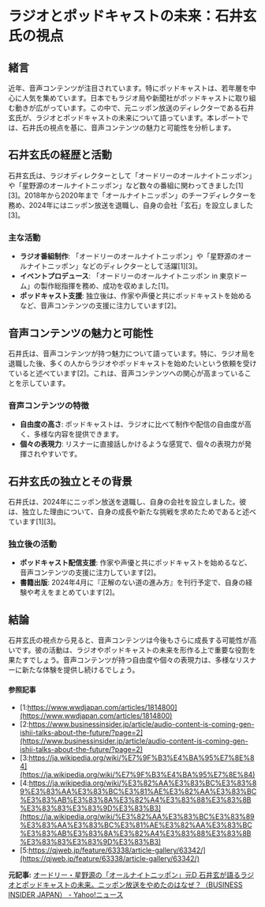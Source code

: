 # ラジオとポッドキャストの未来：石井玄氏の視点

## 緒言

近年、音声コンテンツが注目されています。特にポッドキャストは、若年層を中心に人気を集めています。日本でもラジオ局や新聞社がポッドキャストに取り組む動きが広がっています。この中で、元ニッポン放送のディレクターである石井玄氏が、ラジオとポッドキャストの未来について語っています。本レポートでは、石井氏の視点を基に、音声コンテンツの魅力と可能性を分析します。

## 石井玄氏の経歴と活動

石井玄氏は、ラジオディレクターとして「オードリーのオールナイトニッポン」や「星野源のオールナイトニッポン」など数々の番組に関わってきました[1][3]。2018年から2020年まで「オールナイトニッポン」のチーフディレクターを務め、2024年にはニッポン放送を退職し、自身の会社「玄石」を設立しました[3]。

### 主な活動

- **ラジオ番組制作**: 「オードリーのオールナイトニッポン」や「星野源のオールナイトニッポン」などのディレクターとして活躍[1][3]。
- **イベントプロデュース**: 「オードリーのオールナイトニッポン in 東京ドーム」の製作総指揮を務め、成功を収めました[1]。
- **ポッドキャスト支援**: 独立後は、作家や声優と共にポッドキャストを始めるなど、音声コンテンツの支援に注力しています[2]。

## 音声コンテンツの魅力と可能性

石井氏は、音声コンテンツが持つ魅力について語っています。特に、ラジオ局を退職した後、多くの人からラジオやポッドキャストを始めたいという依頼を受けていると述べています[2]。これは、音声コンテンツへの関心が高まっていることを示しています。

### 音声コンテンツの特徴

- **自由度の高さ**: ポッドキャストは、ラジオに比べて制作や配信の自由度が高く、多様な内容を提供できます。
- **個々の表現力**: リスナーに直接話しかけるような感覚で、個々の表現力が発揮されやすいです。

## 石井玄氏の独立とその背景

石井氏は、2024年にニッポン放送を退職し、自身の会社を設立しました。彼は、独立した理由について、自身の成長や新たな挑戦を求めたためであると述べています[1][3]。

### 独立後の活動

- **ポッドキャスト配信支援**: 作家や声優と共にポッドキャストを始めるなど、音声コンテンツの支援に注力しています[2]。
- **書籍出版**: 2024年4月に『正解のない道の進み方』を刊行予定で、自身の経験や考えをまとめています[2]。

## 結論

石井玄氏の視点から見ると、音声コンテンツは今後もさらに成長する可能性が高いです。彼の活動は、ラジオやポッドキャストの未来を形作る上で重要な役割を果たすでしょう。音声コンテンツが持つ自由度や個々の表現力は、多様なリスナーに新たな体験を提供し続けるでしょう。

#### 参照記事
- [1:https://www.wwdjapan.com/articles/1814800](https://www.wwdjapan.com/articles/1814800)
- [2:https://www.businessinsider.jp/article/audio-content-is-coming-gen-ishii-talks-about-the-future/?page=2](https://www.businessinsider.jp/article/audio-content-is-coming-gen-ishii-talks-about-the-future/?page=2)
- [3:https://ja.wikipedia.org/wiki/%E7%9F%B3%E4%BA%95%E7%8E%84](https://ja.wikipedia.org/wiki/%E7%9F%B3%E4%BA%95%E7%8E%84)
- [4:https://ja.wikipedia.org/wiki/%E3%82%AA%E3%83%BC%E3%83%89%E3%83%AA%E3%83%BC%E3%81%AE%E3%82%AA%E3%83%BC%E3%83%AB%E3%83%8A%E3%82%A4%E3%83%88%E3%83%8B%E3%83%83%E3%83%9D%E3%83%B3](https://ja.wikipedia.org/wiki/%E3%82%AA%E3%83%BC%E3%83%89%E3%83%AA%E3%83%BC%E3%81%AE%E3%82%AA%E3%83%BC%E3%83%AB%E3%83%8A%E3%82%A4%E3%83%88%E3%83%8B%E3%83%83%E3%83%9D%E3%83%B3)
- [5:https://qjweb.jp/feature/63338/article-gallery/63342/](https://qjweb.jp/feature/63338/article-gallery/63342/)


**元記事:** [オードリー・星野源の「オールナイトニッポン」元D 石井玄が語るラジオとポッドキャストの未来。ニッポン放送をやめたのはなぜ？（BUSINESS INSIDER JAPAN） - Yahoo!ニュース](https://news.yahoo.co.jp/articles/70d45538b7816fd1e9eb8ebd55c5dd69d53b2fee?source=rss)